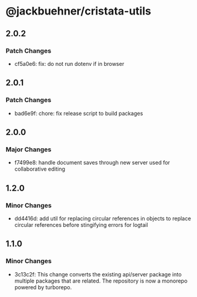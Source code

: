# @jackbuehner/cristata-utils

## 2.0.2

### Patch Changes

- cf5a0e6: fix: do not run dotenv if in browser

## 2.0.1

### Patch Changes

- bad6e9f: chore: fix release script to build packages

## 2.0.0

### Major Changes

- f7499e8: handle document saves through new server used for collaborative editing

## 1.2.0

### Minor Changes

- dd4416d: add util for replacing circular references in objects to replace circular references before stingifying errors for logtail

## 1.1.0

### Minor Changes

- 3c13c2f: This change converts the existing api/server package into multiple packages that are related. The repository is now a monorepo powered by turborepo.

